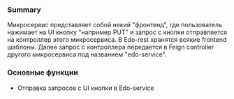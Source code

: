 ### Summary

Микросервис представляет собой некий "фронтенд", где пользователь нажимает на UI кнопку "например PUT" и запрос с кнопки отправляется на контроллер этого микросервиса. В Edo-rest хранятся всякие frontend шаблоны. Далее запрос с контроллера передается в Feign controller другого микросервиса под названием "edo-service".

### Основные функции
- Отправка запросов с UI кнопки в Edo-service